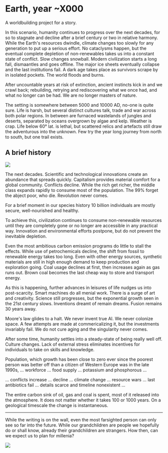 Earth, year ~X000
=================

A worldbuilding project for a story.

In this scenario, humanity continues to progress over the next decades, for so to stagnate and decline after a brief century or two in relative harmony. While the Earth's resources dwindle, climate changes too slowly for any generation to put up a serious effort. No cataclysms happen, but the eventual complete depletion of non-renewables takes us into a constant state of conflict. Slow changes snowball. Modern civilization starts a long fall, dismaantles and goes offline. The major ice sheets eventually collapse and the last institutions fail. A dark age takes place as survivors scrape by in isolated pockets. The world floods and burns.

After uncountable years at risk of extinction, ancient instincts kick in and we crawl back; rebuilding, retrying and rediscovering what we once had, and what no longer can be had. We are no longer masters of nature.

The setting is somewhere between 5000 and 10000 AD, no-one is quite sure. Life is harsh, but several distinct cultures talk, trade and war across both polar regions. In between are furnaced wastelands of jungles and deserts, separated by oceans overgrown by algae and kelp. Weather is crap. Life below 60° lat. is lethal, but scattered relics and artefacts still draw the adventurous into the unknown. Few try the year long journey from north to south, but one trail exists.


A brief history
---------------
![](http://upload.wikimedia.org/wikipedia/commons/8/8b/Topographic_map_of_Greenland_bedrock.jpg)

The next decades. Scientific and technological innovations create an abundance that spreads quickly. Capitalism provides material comfort for a global community. Conflicts decline. While the rich get richer, the middle class expands rapidly to consume most of the population. The 99% forget the abject poor, who die. Revolution never comes.

For a brief moment in our species history 10 billion individuals are mostly secure, well-nourished and healthy.

To achieve this, civilization continues to consume non-renewable resources until they are completely gone or no longer are accessible in any practical way. Innovation and environmental efforts postpone, but do not prevent the inevitable depletion. 

Even the most ambitious carbon emission programs do little to stall the effects. While use of petrochemicals decline, the shift from fossil to renewable energy takes too long. Even with other energy sources, synthetic materials are still in high enough demand to keep production and exploration going. Coal usage declines at first, then increases again as gas runs out. Brown coal becomes the last cheap way to store and transport energy.

As this is happening, further advances in leisures of life nudges us into post-scarcity. Smart machines do all menial work. There is a surge of art and creativity. Science still progresses, but the exponential growth seen in the 21st century slows. Inventions dreamt of remain dreams. Fusion remains 30 years away.

Moore's law glides to a halt. We never invent true AI. We never colonize space. A few attempts are made at commericalizing it, but the investments invariably fail. We do not cure aging and the singularity never comes. 

After some time, humanity settles into a steady-state of being really well off. Culture changes. Lack of external stress eliminates incentives for individuals to take on skills and knowledge.

Population, which growth has been close to zero ever since the poorest person was better off than a citizen of Western Europe was in the late 1990s, ... workforce ... food supply ... potassium and phosphorous ... 

... conflicts increase ... decline ... climate change ... resource wars ... last antibiotics fail ... details scarce and timeline nonexistent ...

The entire carbon sink of oil, gas and coal is spent, most of it released into the atmosphere. It does not matter whether it takes 100 or 1000 years. On a geological timescale the change is instantaneous. 

-----------------------------------------------------------------------

While the writing is on the wall, even the most farsighted person can only see so far into the future. While our grandchildren are people we hopefully do or shall know, already their grandchildren are strangers. How then, can we expect us to plan for millenia?

![](http://upload.wikimedia.org/wikipedia/commons/e/e0/AntarcticaRockSurface.jpg)

